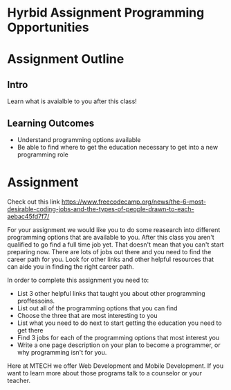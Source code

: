 # Hyrbid Assignment Programming Opportunities

# Assignment Outline #

## Intro ##

Learn what is avaialble to you after this class!

## Learning Outcomes ##

- Understand programming options available
- Be able to find where to get the education necessary to get into a new programming role

# Assignment #

Check out this link https://www.freecodecamp.org/news/the-6-most-desirable-coding-jobs-and-the-types-of-people-drawn-to-each-aebac45fd7f7/

For your assignment we would like you to do some reasearch into different programming options that are available to you. After this class you aren't qualified to go find a full time job yet. That doesn't mean that you can't start preparing now. There are lots of jobs out there and you need to find the career path for you. Look for other links and other helpful resources that can aide you in finding the right career path.

In order to complete this assignment you need to:
- List 3 other helpful links that taught you about other programming proffessoins. 
- List out all of the programming options that you can find
- Choose the three that are most interesting to you
- List what you need to do next to start getting the education you need to get there
- Find 3 jobs for each of the programming options that most interest you
- Write a one page description on your plan to become a programmer, or why programming isn't for you.

Here at MTECH we offer Web Development and Mobile Development. If you want to learn more about those programs talk to a counselor or your teacher.

